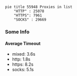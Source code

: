 
```mermaid
pie title 55948 Proxies in list
    "HTTP" : 25078
    "HTTPS": 7961
    "SOCKS" : 29669
```

### Some Info
#### Average Timeout

- mixed: 3.6s
- http: 1.8s
- https: 8.2s
- socks: 5.1s